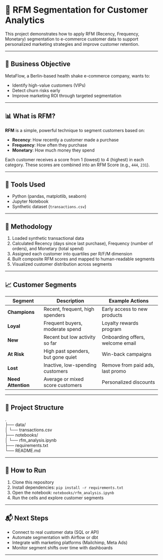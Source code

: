 # 🧺 RFM Segmentation for Customer Analytics

This project demonstrates how to apply RFM (Recency, Frequency, Monetary) segmentation to e-commerce customer data to support personalized marketing strategies and improve customer retention.

---

## 🎯 Business Objective

MetaFlow, a Berlin-based health shake e-commerce company, wants to:
- Identify high-value customers (VIPs)
- Detect churn risks early
- Improve marketing ROI through targeted segmentation

---

## 📊 What is RFM?

**RFM** is a simple, powerful technique to segment customers based on:
- **Recency**: How recently a customer made a purchase
- **Frequency**: How often they purchase
- **Monetary**: How much money they spend

Each customer receives a score from 1 (lowest) to 4 (highest) in each category. These scores are combined into an RFM Score (e.g., `444`, `231`).

---

## 🔧 Tools Used

- Python (pandas, matplotlib, seaborn)
- Jupyter Notebook
- Synthetic dataset (`transactions.csv`)

---

## 🧪 Methodology

1. Loaded synthetic transactional data
2. Calculated Recency (days since last purchase), Frequency (number of orders), and Monetary (total spend)
3. Assigned each customer into quartiles per R/F/M dimension
4. Built composite RFM scores and mapped to human-readable segments
5. Visualized customer distribution across segments

---

## 📈 Customer Segments

| Segment        | Description                              | Example Actions                     |
|----------------|------------------------------------------|-------------------------------------|
| **Champions**  | Recent, frequent, high spenders          | Early access to new products        |
| **Loyal**      | Frequent buyers, moderate spend          | Loyalty rewards program             |
| **New**        | Recent but low activity so far           | Onboarding offers, welcome email    |
| **At Risk**    | High past spenders, but gone quiet       | Win-back campaigns                  |
| **Lost**       | Inactive, low-spending customers         | Remove from paid ads, last promo    |
| **Need Attention** | Average or mixed score customers     | Personalized discounts              |

---

## 📂 Project Structure

.  
├── data/  
│ └── transactions.csv  
├── notebooks/  
│ └── rfm_analysis.ipynb  
├── requirements.txt  
└── README.md


---

## 🚀 How to Run

1. Clone this repository
2. Install dependencies: `pip install -r requirements.txt`
3. Open the notebook: `notebooks/rfm_analysis.ipynb`
4. Run the cells and explore customer segments

---

## 📬 Next Steps

- Connect to real customer data (SQL or API)
- Automate segmentation with Airflow or dbt
- Integrate with marketing platforms (Mailchimp, Meta Ads)
- Monitor segment shifts over time with dashboards

---



